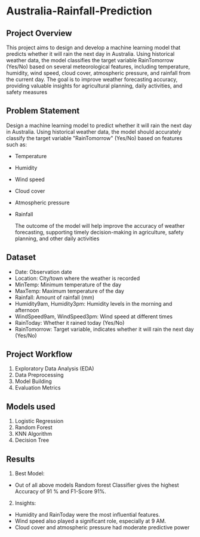 # Australia-Rainfall-Prediction

## Project Overview

This project aims to design and develop a machine learning model that predicts whether it will rain the next day in Australia. Using historical weather data, the model classifies the target variable RainTomorrow (Yes/No) based on several meteorological features, including temperature, humidity, wind speed, cloud cover, atmospheric pressure, and rainfall from the current day.
The goal is to improve weather forecasting accuracy, providing valuable insights for agricultural planning, daily activities, and safety measures

## Problem Statement

Design a machine learning model to predict whether it will rain the next day in Australia. Using historical weather data, the model should accurately classify the target variable "RainTomorrow" (Yes/No) based on features such as:

- Temperature
- Humidity
- Wind speed
- Cloud cover
- Atmospheric pressure
- Rainfall
  
  The outcome of the model will help improve the accuracy of weather forecasting, supporting timely decision-making in agriculture, safety planning, and other daily activities

## Dataset

- Date: Observation date
- Location: City/town where the weather is recorded
- MinTemp: Minimum temperature of the day
- MaxTemp: Maximum temperature of the day
- Rainfall: Amount of rainfall (mm)
- Humidity9am, Humidity3pm: Humidity levels in the morning and afternoon
- WindSpeed9am, WindSpeed3pm: Wind speed at different times
- RainToday: Whether it rained today (Yes/No)
- RainTomorrow: Target variable, indicates whether it will rain the next day (Yes/No)

## Project Workflow

1. Exploratory Data Analysis (EDA)
2. Data Preprocessing
3. Model Building
4. Evaluation Metrics

## Models used

1. Logistic Regression
2. Random Forest
3. KNN Algorithm 
4. Decision Tree

## Results

1. Best Model:
-  Out of all above models Random forest Classifier gives the highest Accuracy of 91 % and F1-Score 91%.
  
2. Insights:
-  Humidity and RainToday were the most influential features.
-  Wind speed also played a significant role, especially at 9 AM.
-  Cloud cover and atmospheric pressure had moderate predictive power
